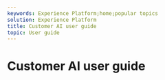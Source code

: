 ```yaml
---
keywords: Experience Platform;home;popular topics
solution: Experience Platform
title: Customer AI user guide
topic: User guide
---
```


# Customer AI user guide